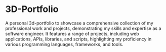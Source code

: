 # 3D-Portfolio
A personal 3d-portfolio to showcase a comprehensive collection of my professional work and projects, demonstrating my skills and expertise as a software engineer. It features a range of projects, including web applications, APIs, libraries, and scripts, highlighting my proficiency in various programming languages, frameworks, and tools.
